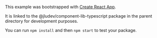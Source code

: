 This example was bootstrapped with [Create React App](https://github.com/facebook/create-react-app).

It is linked to the @jludev/component-lib-typescript package in the parent directory for development purposes.

You can run `npm install` and then `npm start` to test your package.

